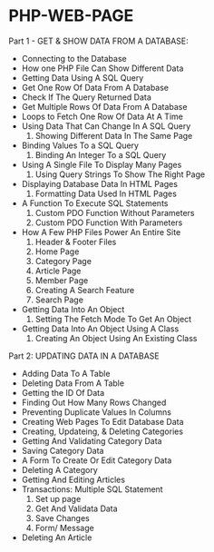 # PHP-WEB-PAGE
Part 1 - GET & SHOW DATA FROM A DATABASE:
- Connecting to the Database
- How one PHP File Can Show Different Data
- Getting Data Using A SQL Query
- Get One Row Of Data From A Database
- Check If The Query Returned Data
- Get Multiple Rows Of Data From A Database
- Loops to Fetch One Row Of Data At A Time
- Using Data That Can Change In A SQL Query
    1. Showing Different Data In The Same Page
- Binding Values To a SQL Query
    1. Binding An Integer To a SQL Query
- Using A Single File To Display Many Pages
    1. Using Query Strings To Show The Right Page
- Displaying Database Data In HTML Pages
    1. Formatting Data Used In HTML Pages
- A Function To Execute SQL Statements
    1. Custom PDO Function Without Parameters
    2. Custom PDO Function With Parameters
- How A Few PHP Files Power An Entire Site
    1. Header & Footer Files
    2. Home Page
    3. Category Page
    4. Article Page
    5. Member Page
    6. Creating A Search Feature
    7. Search Page
- Getting Data Into An Object
    1. Setting The Fetch Mode To Get An Object
- Getting Data Into An Object Using A Class
    1. Creating An Object Using An Existing Class
    
Part 2: UPDATING DATA IN A DATABASE
- Adding Data To A Table
- Deleting Data From A Table
- Getting the ID Of Data
- Finding Out How Many Rows Changed
- Preventing Duplicate Values In Columns
- Creating Web Pages To Edit Database Data
- Creating, Updateing, & Deleting Categories
- Getting And Validating Category Data
- Saving Category Data
- A Form To Create Or Edit Category Data
- Deleting A Category
- Getting And Editing Articles
- Transactions: Multiple SQL Statement
    1. Set up page
    2. Get And Validata Data
    3. Save Changes
    4. Form/ Message
- Deleting An Article
